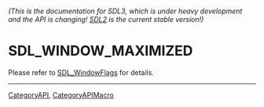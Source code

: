 ###### (This is the documentation for SDL3, which is under heavy development and the API is changing! [SDL2](https://wiki.libsdl.org/SDL2/) is the current stable version!)
# SDL_WINDOW_MAXIMIZED

Please refer to [SDL_WindowFlags](SDL_WindowFlags) for details.

----
[CategoryAPI](CategoryAPI), [CategoryAPIMacro](CategoryAPIMacro)

